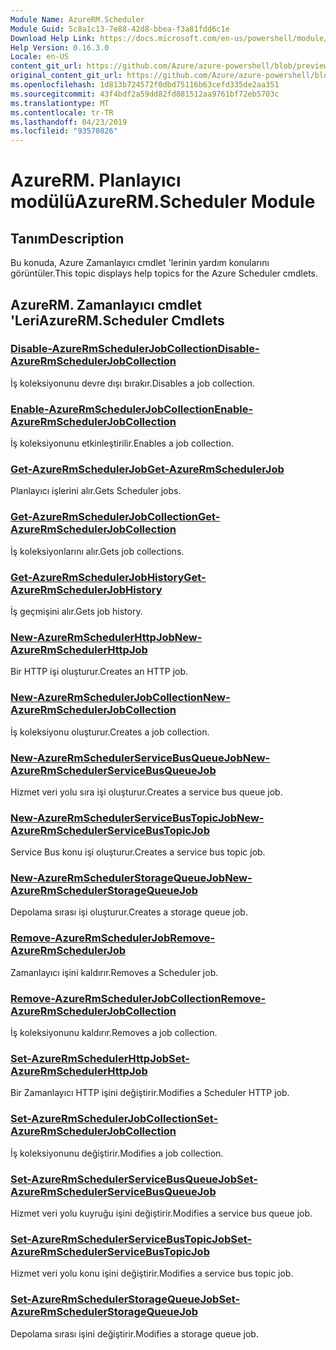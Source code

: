 ```yaml
---
Module Name: AzureRM.Scheduler
Module Guid: 5c8a1c13-7e88-42d8-bbea-f3a81fdd6c1e
Download Help Link: https://docs.microsoft.com/en-us/powershell/module/azurerm.scheduler
Help Version: 0.16.3.0
Locale: en-US
content_git_url: https://github.com/Azure/azure-powershell/blob/preview/src/ResourceManager/Scheduler/Commands.Scheduler/help/AzureRM.Scheduler.md
original_content_git_url: https://github.com/Azure/azure-powershell/blob/preview/src/ResourceManager/Scheduler/Commands.Scheduler/help/AzureRM.Scheduler.md
ms.openlocfilehash: 1d813b724572f0dbd75116b63cefd335de2aa351
ms.sourcegitcommit: 43f4bdf2a59dd82fd881512aa9761bf72eb5703c
ms.translationtype: MT
ms.contentlocale: tr-TR
ms.lasthandoff: 04/23/2019
ms.locfileid: "93570826"
---
```

# <span data-ttu-id="58a5d-101">AzureRM. Planlayıcı modülü</span><span class="sxs-lookup"><span data-stu-id="58a5d-101">AzureRM.Scheduler Module</span></span>
## <span data-ttu-id="58a5d-102">Tanım</span><span class="sxs-lookup"><span data-stu-id="58a5d-102">Description</span></span>
<span data-ttu-id="58a5d-103">Bu konuda, Azure Zamanlayıcı cmdlet 'lerinin yardım konularını görüntüler.</span><span class="sxs-lookup"><span data-stu-id="58a5d-103">This topic displays help topics for the Azure Scheduler cmdlets.</span></span>

## <span data-ttu-id="58a5d-104">AzureRM. Zamanlayıcı cmdlet 'Leri</span><span class="sxs-lookup"><span data-stu-id="58a5d-104">AzureRM.Scheduler Cmdlets</span></span>
### [<span data-ttu-id="58a5d-105">Disable-AzureRmSchedulerJobCollection</span><span class="sxs-lookup"><span data-stu-id="58a5d-105">Disable-AzureRmSchedulerJobCollection</span></span>](Disable-AzureRmSchedulerJobCollection.md)
<span data-ttu-id="58a5d-106">İş koleksiyonunu devre dışı bırakır.</span><span class="sxs-lookup"><span data-stu-id="58a5d-106">Disables a job collection.</span></span>

### [<span data-ttu-id="58a5d-107">Enable-AzureRmSchedulerJobCollection</span><span class="sxs-lookup"><span data-stu-id="58a5d-107">Enable-AzureRmSchedulerJobCollection</span></span>](Enable-AzureRmSchedulerJobCollection.md)
<span data-ttu-id="58a5d-108">İş koleksiyonunu etkinleştirilir.</span><span class="sxs-lookup"><span data-stu-id="58a5d-108">Enables a job collection.</span></span>

### [<span data-ttu-id="58a5d-109">Get-AzureRmSchedulerJob</span><span class="sxs-lookup"><span data-stu-id="58a5d-109">Get-AzureRmSchedulerJob</span></span>](Get-AzureRmSchedulerJob.md)
<span data-ttu-id="58a5d-110">Planlayıcı işlerini alır.</span><span class="sxs-lookup"><span data-stu-id="58a5d-110">Gets Scheduler jobs.</span></span>

### [<span data-ttu-id="58a5d-111">Get-AzureRmSchedulerJobCollection</span><span class="sxs-lookup"><span data-stu-id="58a5d-111">Get-AzureRmSchedulerJobCollection</span></span>](Get-AzureRmSchedulerJobCollection.md)
<span data-ttu-id="58a5d-112">İş koleksiyonlarını alır.</span><span class="sxs-lookup"><span data-stu-id="58a5d-112">Gets job collections.</span></span>

### [<span data-ttu-id="58a5d-113">Get-AzureRmSchedulerJobHistory</span><span class="sxs-lookup"><span data-stu-id="58a5d-113">Get-AzureRmSchedulerJobHistory</span></span>](Get-AzureRmSchedulerJobHistory.md)
<span data-ttu-id="58a5d-114">İş geçmişini alır.</span><span class="sxs-lookup"><span data-stu-id="58a5d-114">Gets job history.</span></span>

### [<span data-ttu-id="58a5d-115">New-AzureRmSchedulerHttpJob</span><span class="sxs-lookup"><span data-stu-id="58a5d-115">New-AzureRmSchedulerHttpJob</span></span>](New-AzureRmSchedulerHttpJob.md)
<span data-ttu-id="58a5d-116">Bir HTTP işi oluşturur.</span><span class="sxs-lookup"><span data-stu-id="58a5d-116">Creates an HTTP job.</span></span>

### [<span data-ttu-id="58a5d-117">New-AzureRmSchedulerJobCollection</span><span class="sxs-lookup"><span data-stu-id="58a5d-117">New-AzureRmSchedulerJobCollection</span></span>](New-AzureRmSchedulerJobCollection.md)
<span data-ttu-id="58a5d-118">İş koleksiyonu oluşturur.</span><span class="sxs-lookup"><span data-stu-id="58a5d-118">Creates a job collection.</span></span>

### [<span data-ttu-id="58a5d-119">New-AzureRmSchedulerServiceBusQueueJob</span><span class="sxs-lookup"><span data-stu-id="58a5d-119">New-AzureRmSchedulerServiceBusQueueJob</span></span>](New-AzureRmSchedulerServiceBusQueueJob.md)
<span data-ttu-id="58a5d-120">Hizmet veri yolu sıra işi oluşturur.</span><span class="sxs-lookup"><span data-stu-id="58a5d-120">Creates a service bus queue job.</span></span>

### [<span data-ttu-id="58a5d-121">New-AzureRmSchedulerServiceBusTopicJob</span><span class="sxs-lookup"><span data-stu-id="58a5d-121">New-AzureRmSchedulerServiceBusTopicJob</span></span>](New-AzureRmSchedulerServiceBusTopicJob.md)
<span data-ttu-id="58a5d-122">Service Bus konu işi oluşturur.</span><span class="sxs-lookup"><span data-stu-id="58a5d-122">Creates a service bus topic job.</span></span>

### [<span data-ttu-id="58a5d-123">New-AzureRmSchedulerStorageQueueJob</span><span class="sxs-lookup"><span data-stu-id="58a5d-123">New-AzureRmSchedulerStorageQueueJob</span></span>](New-AzureRmSchedulerStorageQueueJob.md)
<span data-ttu-id="58a5d-124">Depolama sırası işi oluşturur.</span><span class="sxs-lookup"><span data-stu-id="58a5d-124">Creates a storage queue job.</span></span>

### [<span data-ttu-id="58a5d-125">Remove-AzureRmSchedulerJob</span><span class="sxs-lookup"><span data-stu-id="58a5d-125">Remove-AzureRmSchedulerJob</span></span>](Remove-AzureRmSchedulerJob.md)
<span data-ttu-id="58a5d-126">Zamanlayıcı işini kaldırır.</span><span class="sxs-lookup"><span data-stu-id="58a5d-126">Removes a Scheduler job.</span></span>

### [<span data-ttu-id="58a5d-127">Remove-AzureRmSchedulerJobCollection</span><span class="sxs-lookup"><span data-stu-id="58a5d-127">Remove-AzureRmSchedulerJobCollection</span></span>](Remove-AzureRmSchedulerJobCollection.md)
<span data-ttu-id="58a5d-128">İş koleksiyonunu kaldırır.</span><span class="sxs-lookup"><span data-stu-id="58a5d-128">Removes a job collection.</span></span>

### [<span data-ttu-id="58a5d-129">Set-AzureRmSchedulerHttpJob</span><span class="sxs-lookup"><span data-stu-id="58a5d-129">Set-AzureRmSchedulerHttpJob</span></span>](Set-AzureRmSchedulerHttpJob.md)
<span data-ttu-id="58a5d-130">Bir Zamanlayıcı HTTP işini değiştirir.</span><span class="sxs-lookup"><span data-stu-id="58a5d-130">Modifies a Scheduler HTTP job.</span></span>

### [<span data-ttu-id="58a5d-131">Set-AzureRmSchedulerJobCollection</span><span class="sxs-lookup"><span data-stu-id="58a5d-131">Set-AzureRmSchedulerJobCollection</span></span>](Set-AzureRmSchedulerJobCollection.md)
<span data-ttu-id="58a5d-132">İş koleksiyonunu değiştirir.</span><span class="sxs-lookup"><span data-stu-id="58a5d-132">Modifies a job collection.</span></span>

### [<span data-ttu-id="58a5d-133">Set-AzureRmSchedulerServiceBusQueueJob</span><span class="sxs-lookup"><span data-stu-id="58a5d-133">Set-AzureRmSchedulerServiceBusQueueJob</span></span>](Set-AzureRmSchedulerServiceBusQueueJob.md)
<span data-ttu-id="58a5d-134">Hizmet veri yolu kuyruğu işini değiştirir.</span><span class="sxs-lookup"><span data-stu-id="58a5d-134">Modifies a service bus queue job.</span></span>

### [<span data-ttu-id="58a5d-135">Set-AzureRmSchedulerServiceBusTopicJob</span><span class="sxs-lookup"><span data-stu-id="58a5d-135">Set-AzureRmSchedulerServiceBusTopicJob</span></span>](Set-AzureRmSchedulerServiceBusTopicJob.md)
<span data-ttu-id="58a5d-136">Hizmet veri yolu konu işini değiştirir.</span><span class="sxs-lookup"><span data-stu-id="58a5d-136">Modifies a service bus topic job.</span></span>

### [<span data-ttu-id="58a5d-137">Set-AzureRmSchedulerStorageQueueJob</span><span class="sxs-lookup"><span data-stu-id="58a5d-137">Set-AzureRmSchedulerStorageQueueJob</span></span>](Set-AzureRmSchedulerStorageQueueJob.md)
<span data-ttu-id="58a5d-138">Depolama sırası işini değiştirir.</span><span class="sxs-lookup"><span data-stu-id="58a5d-138">Modifies a storage queue job.</span></span>

